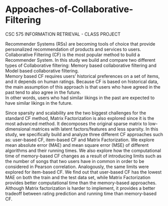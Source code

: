 # Appoaches-of-Collaborative-Filtering
CSC 575 INFORMATION RETRIEVAL - CLASS PROJECT

Recommender Systems (RSs) are becoming tools of choice that provide personalized recommendation of products and services to users. 
Collaborative Filtering (CF) is the most popular method to build a Recommender System. 
In this study we build and compare two different types of Collaborative filtering: Memory based collaborative filtering and Model based collaborative filtering.  
Memory based CF requires users’ historical preferences on a set of items, and it depends on human ratings. 
Because CF is based on historical data, the main assumption of this approach is that users who have agreed in the past tend to also agree in the future.  
In other words, users who had similar likings in the past are expected to have similar likings in the future.

Since sparsity and scalability are the two biggest challenges for the standard CF method, Matrix Factorization is also explored since it is the most advanced method. 
It decomposes the original sparse matrix to low-dimensional matrices with latent factors/features and less sparsity. 
In this study, we specifically build and analyze three different CF approaches such as: user-based CF, item-based CF and Matrix Factorization. 
We explore mean absolute error (MAE) and mean square error (MSE) of different algorithms and their running times. 
We also explore how the computational time of memory-based CF changes as a result of introducing limits such as the number of songs that two users have in common 
in order to be considered in Pearson correlation. Analogously, the same limits were explored for item-based CF.
We find out that user-based CF has the lowest MAE on both the train and the test data set, 
while Matrix Factorization provides better computational time than the memory-based approaches. 
Although Matrix factorization is harder to implement, it provides a better tradeoff between rating prediction and running time than memory-based CF.
